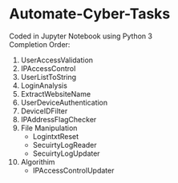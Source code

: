 # Automate-Cyber-Tasks

Coded in Jupyter Notebook using Python 3 <br />
Completion Order:
1. UserAccessValidation
2. IPAccessControl
3. UserListToString
4. LoginAnalysis
5. ExtractWebsiteName
6. UserDeviceAuthentication
7. DeviceIDFilter
8. IPAddressFlagChecker
9. File Manipulation
   - LogintxtReset
   - SecuirtyLogReader
   - SecuirtyLogUpdater
10. Algorithim
    - IPAccessControlUpdater
